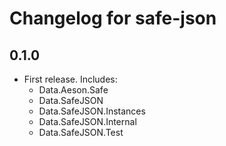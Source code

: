 # Changelog for safe-json

## 0.1.0

* First release. Includes:
    * Data.Aeson.Safe
    * Data.SafeJSON
    * Data.SafeJSON.Instances
    * Data.SafeJSON.Internal
    * Data.SafeJSON.Test
